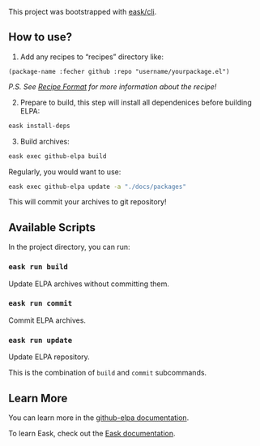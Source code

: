 This project was bootstrapped with [eask/cli](https://github.com/emacs-eask/cli).

## How to use?

1. Add any recipes to “recipes” directory like:

  ```elisp
  (package-name :fecher github :repo "username/yourpackage.el")
  ```

*P.S. See [Recipe Format](https://github.com/melpa/melpa#recipe-format) for more information about the recipe!*

2. Prepare to build, this step will install all dependenices before building ELPA:

  ```sh
  eask install-deps
  ```

3. Build archives:

  ```sh
  eask exec github-elpa build
  ```

Regularly, you would want to use:

  ```sh
  eask exec github-elpa update -a "./docs/packages"
  ```

This will commit your archives to git repository!

## Available Scripts

In the project directory, you can run:

### `eask run build`

Update ELPA archives without committing them.

### `eask run commit`

Commit ELPA archives.

### `eask run update`

Update ELPA repository.

This is the combination of `build` and `commit` subcommands.

## Learn More

You can learn more in the [github-elpa documentation](https://github.com/10sr/github-elpa).

To learn Eask, check out the [Eask documentation](https://github.com/emacs-eask).

